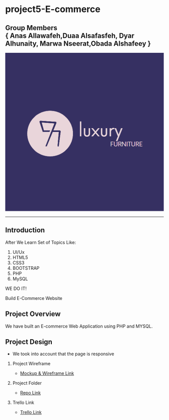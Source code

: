 # project5-E-commerce
## Group Members <br>{ **Anas Allawafeh**,**Duaa Alsafasfeh**, **Dyar Alhunaity**, **Marwa Nseerat**,**Obada Alshafeey** }
![Markdown Logo](./project%205/images/logoreadme.png)
***
## Introduction
After We Learn Set of Topics Like:

1. UI/Ux
1. HTML5
1. CSS3
1. BOOTSTRAP
1. PHP
1. MySQL

WE DO IT!

Build E-Commerce Website

## Project Overview

We have built an E-commerce Web Application using PHP and MYSQL.


## Project Design

* We took into account that the page is responsive

1. Project Wireframe
   * [Mockup & Wireframe Link](https://www.figma.com/file/95vfzZOuKW7cjjFXninoOK/Untitled?node-id=0%3A1)

1. Project Folder
   * [Repo Link](https://github.com/Dua-Alsafasfeh/project5-E-commerce)

1. Trello Link 
   * [Trello Link](https://trello.com/b/AlGGQN6M/furniture)
